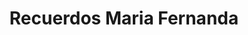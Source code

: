 ---
title: "Recuerdos Maria Fernanda"
url: /ciudad-de-guatemala/recuerdos-maria-fernanda/
shop: fiesta
---